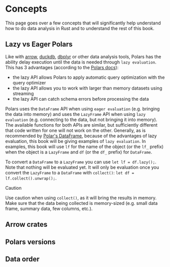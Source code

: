 # Concepts

This page goes over a few concepts that will significantly help understand how to do data analysis in Rust and to understand the rest of this book.

## Lazy vs Eager Polars

Like with [arrow](https://arrow.apache.org/), [duckdb](https://duckdb.org/), [dbplyr](https://dbplyr.tidyverse.org/) or other data analysis tools, Polars has the ability delay execution until the data is needed through `lazy evaluation`. This has 3 advantages (according to the [Polars docs](https://docs.pola.rs/user-guide/lazy/using/)):

* the lazy API allows Polars to apply automatic query optimization with the query optimizer
* the lazy API allows you to work with larger than memory datasets using streaming
* the lazy API can catch schema errors before processing the data

Polars uses the `DataFrame` API when using `eager evaluation` (e.g. bringing the data into memory) and uses the `LazyFrame` API when using `lazy evaluation` (e.g. connecting to the data, but not bringing it into memory). The available functions for both APIs are similar, but sufficiently different that code written for one will not work on the other. Generally, as is recommended by [Polar's DataFrame](https://docs.rs/polars/latest/polars/), because of the advantages of lazy evaluation, this book will be giving examples of `lazy evaluation`. In examples, this book will use `lf` for the name of the object (or the `lf_` prefix) when the object is a `LazyFrame` and `df` (or the `df_` prefix) for `DataFrame`.

To convert a `DataFrame` to a `LazyFrame` you can use `let lf = df.lazy();`. Note that nothing will be evaluated yet. It will only be evaluation once you convert the `LazyFrame` to a `DataFrame` with `collect()`: `let df = lf.collect().unwrap();`.

> [!CAUTION]
> Use caution when using `collect()`, as it will bring the results in memory. Make sure that the data being collected is memory-sized (e.g. small data frame, summary data, few columns, etc.).

## Arrow crates


## Polars versions

## Data order